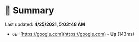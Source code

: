 # 📖 Summary
Last updated: **4/25/2021, 5:03:48 AM**

- `GET` [https://google.com](https://google.com) - **Up** (143ms)
